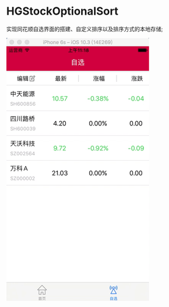 # HGStockOptionalSort
实现同花顺自选界面的搭建、自定义排序以及排序方式的本地存储;

![image](https://github.com/ArchLL/ARStockOptionalSort/blob/master/show.gif)

